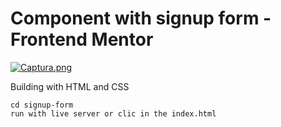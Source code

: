 # Component with signup form - Frontend Mentor
[![Captura.png](https://i.postimg.cc/wxfDBJSP/Captura.png)](https://postimg.cc/rz4DndyC)

Building with HTML and CSS
```
cd signup-form
run with live server or clic in the index.html
```
